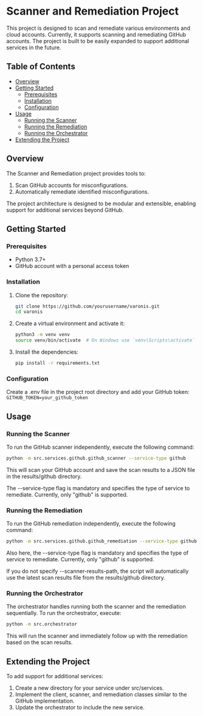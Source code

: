 # Scanner and Remediation Project

This project is designed to scan and remediate various environments and cloud accounts. Currently, it supports scanning and remediating GitHub accounts. The project is built to be easily expanded to support additional services in the future.

## Table of Contents

- [Overview](#overview)
- [Getting Started](#getting-started)
  - [Prerequisites](#prerequisites)
  - [Installation](#installation)
  - [Configuration](#configuration)
- [Usage](#usage)
  - [Running the Scanner](#running-the-scanner)
  - [Running the Remediation](#running-the-remediation)
  - [Running the Orchestrator](#running-the-orchestrator)
- [Extending the Project](#extending-the-project)

## Overview

The Scanner and Remediation project provides tools to:

1. Scan GitHub accounts for misconfigurations.
2. Automatically remediate identified misconfigurations.

The project architecture is designed to be modular and extensible, enabling support for additional services beyond GitHub.


## Getting Started

### Prerequisites

- Python 3.7+
- GitHub account with a personal access token

### Installation

1. Clone the repository:
   ```bash
   git clone https://github.com/yourusername/varonis.git
   cd varonis
    ```
2. Create a virtual environment and activate it:
    ```bash
    python3 -m venv venv
    source venv/bin/activate  # On Windows use `venv\Scripts\activate`
   ```
3. Install the dependencies:
    ```bash
    pip install -r requirements.txt
    ```
   
### Configuration

Create a .env file in the project root directory and add your GitHub token:
    ```
    GITHUB_TOKEN=your_github_token
    ```

## Usage
### Running the Scanner
To run the GitHub scanner independently, execute the following command:

```bash
python -m src.services.github.github_scanner --service-type github
```
This will scan your GitHub account and save the scan results to a JSON file in the results/github directory.

The --service-type flag is mandatory and specifies the type of service to remediate. Currently, only "github" is supported.

### Running the Remediation
To run the GitHub remediation independently, execute the following command:

```bash
python -m src.services.github.github_remediation --service-type github --scanner-results-path path/to/your/scanner_results.json
```

Also here, the --service-type flag is mandatory and specifies the type of service to remediate. Currently, only "github" is supported.

If you do not specify --scanner-results-path, the script will automatically use the latest scan results file from the results/github directory.


### Running the Orchestrator
The orchestrator handles running both the scanner and the remediation sequentially. To run the orchestrator, execute:

```bash
python -m src.orchestrator
```
This will run the scanner and immediately follow up with the remediation based on the scan results.

## Extending the Project
To add support for additional services:

1. Create a new directory for your service under src/services.
2. Implement the client, scanner, and remediation classes similar to the GitHub implementation.
3. Update the orchestrator to include the new service.
